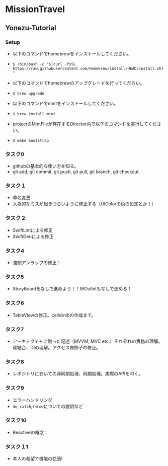 # MissionTravel
## Yonezu-Tutorial

### Setup
- 以下のコマンドでhomebrewをインストールしてください。
 - `$ /bin/bash -c "$(curl -fsSL https://raw.githubusercontent.com/Homebrew/install/HEAD/install.sh)"`

- 以下のコマンドでhomebrewのアップグレードを行ってください。
 - `$ brew upgrade`

- 以下のコマンドでmintをインストールしてください。
 - `$ brew install mint`

- projectのMintFileが存在するDirector内で以下のコマンドを実行してください。
 - `$ make bootstrap`


### タスク0
- githubの基本的な使い方を知る。
- git add, git commit, git push, git pull, git branch, git checkout.

### タスク１
 - 命名変更
 - 人為的なミスが起きづらいように修正する（UIColorの色の設定とか！）
 
### タスク２
- SwiftLintによる修正
- SwiftGenによる修正

### タスク4
- 強制アンラップの修正：

### タスク5
- StoryBoardをなしで進めよう！！IBOutletもなしで進める！

### タスク6
- TableViewの修正。cellのnibの作成まで。

### タスク7
- アーキテクチャに則った記述（MVVM, MVC etc.）それぞれの責務の理解。疎結合、DIの理解。アクセス修飾子の修正。

### タスク8
- レポジトリにおいての非同期処理、同期処理。実際のAPIを叩く。

### タスク9
- エラーハンドリング
- `do`, `catch`,`throw`についての説明など

### タスク10
- Reactiveの概念：

### タスク１1
- 本人の希望で機能の拡張!
